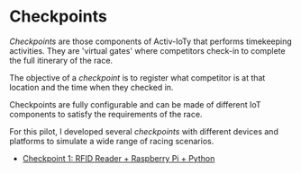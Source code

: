 # Checkpoints

*Checkpoints* are those components of Activ-IoTy that performs timekeeping activities. They are 'virtual gates' where competitors check-in to complete the full itinerary of the race.

The objective of a *checkpoint* is to register what competitor is at that location and the time when they checked in.

Checkpoints are fully configurable and can be made of different IoT components to satisfy the requirements of the race.

For this pilot, I developed several *checkpoints* with different devices and platforms to simulate a wide range of racing scenarios.

* [Checkpoint 1: RFID Reader + Raspberry Pi + Python](./rfid-reader-python/rfid-python.md)
 

